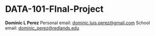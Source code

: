 # DATA-101-FInal-Project

**Dominic L Perez**
Personal email: dominic.luis.perez@gmail.com
School email: dominic_perez@redlands.edu 
